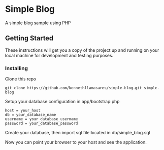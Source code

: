 # Simple Blog

A simple blog sample using PHP

## Getting Started

These instructions will get you a copy of the project up and running on your local machine for development and testing purposes.

### Installing

Clone this repo

```
git clone https://github.com/kennethllamasares/simple-blog.git simple-blog
```

Setup your database configuration in app/bootstrap.php

```
host = your_host
db = your_database_name
username = your_database_username
password = your_database_password
```

Create your database, then import sql file located in db/simple_blog.sql

Now you can point your browser to your host and see the application.